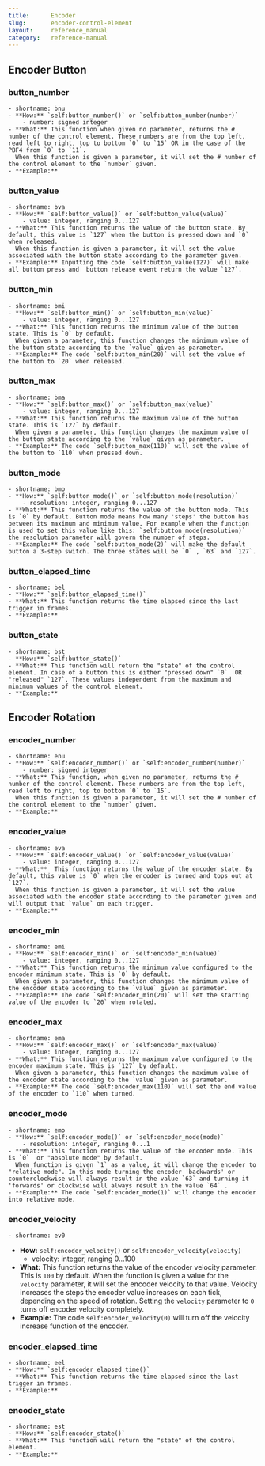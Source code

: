 ```yaml
---
title:      Encoder
slug:       encoder-control-element
layout:     reference_manual
category:   reference-manual
---
```


## Encoder Button

### button_number
    - shortname: bnu
    - **How:** `self:button_number()` or `self:button_number(number)`
        - number: signed integer
    - **What:** This function when given no parameter, returns the # number of the control element. These numbers are from the top left, read left to right, top to bottom `0` to `15` OR in the case of the PBF4 from `0` to `11`. 
      When this function is given a parameter, it will set the # number of the control element to the `number` given.
    - **Example:**

### button_value
    - shortname: bva
    - **How:** `self:button_value()` or `self:button_value(value)`
        - value: integer, ranging 0...127
    - **What:** This function returns the value of the button state. By default, this value is `127` when the button is pressed down and `0` when released.
      When this function is given a parameter, it will set the value associated with the button state according to the parameter given.
    - **Example:** Inputting the code `self:button_value(127)` will make all button press and  button release event return the value `127`.

### button_min
    - shortname: bmi
    - **How:** `self:button_min()` or `self:button_min(value)`
        - value: integer, ranging 0...127
    - **What:** This function returns the minimum value of the button state. This is `0` by default.
      When given a parameter, this function changes the minimum value of the button state according to the `value` given as parameter.
    - **Example:** The code `self:button_min(20)` will set the value of the button to `20` when released.

### button_max
    - shortname: bma
    - **How:** `self:button_max()` or `self:button_max(value)`
        - value: integer, ranging 0...127
    - **What:** This function returns the maximum value of the button state. This is `127` by default.
      When given a parameter, this function changes the maximum value of the button state according to the `value` given as parameter.
    - **Example:** The code `self:button_max(110)` will set the value of the button to `110` when pressed down.

### button_mode
    - shortname: bmo
    - **How:** `self:button_mode()` or `self:button_mode(resolution)`
        - resolution: integer, ranging 0...127
    - **What:** This function returns the value of the button mode. This is `0` by default. Button mode means how many 'steps' the button has between its maximum and minimum value. For example when the function is used to set this value like this: `self:button_mode(resolution)` the resolution parameter will govern the number of steps.
    - **Example:** The code `self:button_mode(2)` will make the default button a 3-step switch. The three states will be `0` , `63` and `127`.

### button_elapsed_time
    - shortname: bel
    - **How:** `self:button_elapsed_time()`
    - **What:** This function returns the time elapsed since the last trigger in frames.
    - **Example:**

### button_state
    - shortname: bst
    - **How:** `self:button_state()`
    - **What:** This function will return the "state" of the control element. In case of a button this is either "pressed down" `0`  OR "released" `127`. These values independent from the maximum and minimum values of the control element.
    - **Example:**

## Encoder Rotation

### encoder_number
    - shortname: enu
    - **How:** `self:encoder_number()` or `self:encoder_number(number)`
        - number: signed integer
    - **What:** This function, when given no parameter, returns the # number of the control element. These numbers are from the top left, read left to right, top to bottom `0` to `15`. 
      When this function is given a parameter, it will set the # number of the control element to the `number` given.
    - **Example:**
### encoder_value
    - shortname: eva
    - **How:** `self:encoder_value() `or `self:encoder_value(value)`
        - value: integer, ranging 0...127
    - **What:**  This function returns the value of the encoder state. By default, this value is `0` when the encoder is turned and tops out at `127`.
      When this function is given a parameter, it will set the value associated with the encoder state according to the parameter given and will output that `value` on each trigger.
    - **Example:** 
### encoder_min
    - shortname: emi
    - **How:** `self:encoder_min()` or `self:encoder_min(value)`
        - value: integer, ranging 0...127
    - **What:** This function returns the minimum value configured to the encoder minimum state. This is `0` by default.
      When given a parameter, this function changes the minimum value of the encoder state according to the `value` given as parameter.
    - **Example:** The code `self:encoder_min(20)` will set the starting value of the encoder to `20` when rotated.
### encoder_max
    - shortname: ema
    - **How:** `self:encoder_max()` or `self:encoder_max(value)`
        - value: integer, ranging 0...127
    - **What:** This function returns the maximum value configured to the encoder maximum state. This is `127` by default.
      When given a parameter, this function changes the maximum value of the encoder state according to the `value` given as parameter.
    - **Example:** The code `self:encoder_max(110)` will set the end value of the encoder to `110` when turned.
### encoder_mode
    - shortname: emo
    - **How:** `self:encoder_mode()` or `self:encoder_mode(mode)`
        - resolution: integer, ranging 0...1
    - **What:** This function returns the value of the encoder mode. This is `0`  or "absolute mode" by default.
      When function is given `1` as a value, it will change the encoder to "relative mode". In this mode turning the encoder 'backwards' or counterclockwise will always result in the value `63` and turning it 'forwards' or clockwise will always result in the value `64` .
    - **Example:** The code `self:encoder_mode(1)` will change the encoder into relative mode. 
### encoder_velocity
    - shortname: ev0
  - **How:** `self:encoder_velocity()` or `self:encoder_velocity(velocity)`
    - velocity: integer, ranging 0...100
  - **What:** This function returns the value of the encoder velocity parameter. This is `100` by default. When the function is given a value for the `velocity` parameter, it will set  the encoder velocity to that value. Velocity increases the steps the encoder value increases on each tick, depending on the speed of rotation. Setting the `velocity` parameter to `0` turns off encoder velocity completely.
  - **Example:**  The code `self:encoder_velocity(0)` will turn off the velocity increase function of the encoder.
### encoder_elapsed_time
    - shortname: eel
    - **How:** `self:encoder_elapsed_time()`
    - **What:** This function returns the time elapsed since the last trigger in frames.
    - **Example:** 
### encoder_state
    - shortname: est
    - **How:** `self:encoder_state()`
    - **What:** This function will return the "state" of the control element.
    - **Example:** 